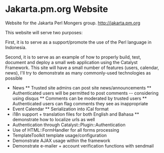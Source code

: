 Jakarta.pm.org Website
=========

Website for the Jakarta Perl Mongers group.  http://jakarta.pm.org

This website will serve two purposes:

First, it is to serve as a support/promote the use of the Perl language in Indonesia.

Second, it is to serve as an example of how to properly build, test, document and deploy a small web application using the Catalyst Framework.
This site will have a small number of features (users, calendar, news), I'll try to demonstrate as many commonly-used technologies as possible

* News
** Trusted site admins can post site news/announcements
** Authenticated users will be permitted to post comments -- considering using disqus
** Comments can be moderated by trusted users
** Authenticated users can flag comments they see as inappropriate
* Event Calendar
** Serialization into iCal format
* i18n support + translation files for both English and Bahasa
** demonstrate how to localize urls as well
* Authentication through Catalyst::Plugin::Authentication 
* Use of HTML::FormHandler for all forms processing
* TemplateToolkit template usage/configuration
* Demonstrate AJAX usage within the framework
* Demonstrate e-mailer + account verification functions with sendmail
